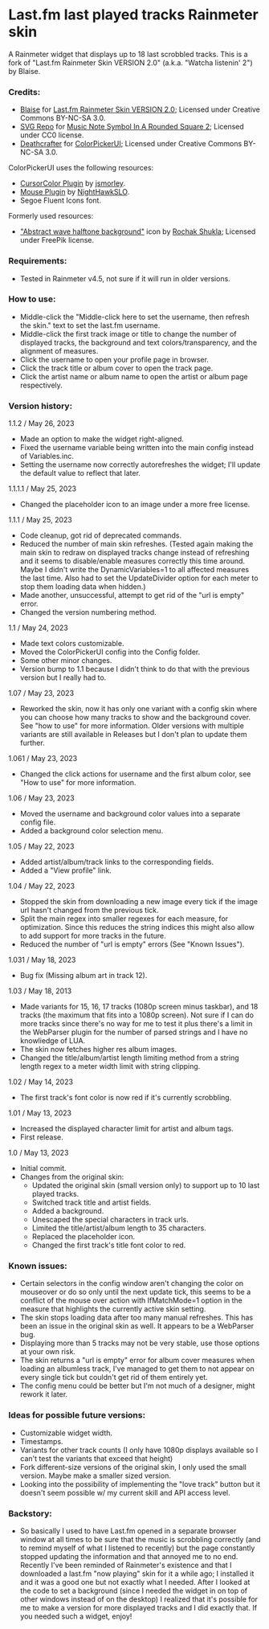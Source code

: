 # Last.fm last played tracks Rainmeter skin
A Rainmeter widget that displays up to 18 last scrobbled tracks. This is a fork of "Last.fm Rainmeter Skin VERSION 2.0" (a.k.a. "Watcha listenin' 2") by Blaise.

### Credits:
- [Blaise](https://www.deviantart.com/squadrmskin) for [Last.fm Rainmeter Skin VERSION 2.0](https://www.deviantart.com/squadrmskin/art/Last-fm-Rainmeter-Skin-VERSION-2-0-590438568); Licensed under Creative Commons BY-NC-SA 3.0.
- [SVG Repo](https://www.svgrepo.com) for [Music Note Symbol In A Rounded Square 2](https://www.svgrepo.com/svg/151215/music-note-symbol-in-a-rounded-square); Licensed under CC0 license.
- [Deathcrafter](https://github.com/deathcrafter) for [ColorPickerUI](https://github.com/deathcrafter/ColorPickerUI); Licensed under Creative Commons BY-NC-SA 3.0.

ColorPickerUI uses the following resources:
- [CursorColor Plugin](https://forum.rainmeter.net/viewtopic.php?t=23375) by [jsmorley](https://www.rainmeter.net/).
- [Mouse Plugin](https://github.com/NighthawkSLO/Mouse.dll) by [NightHawkSLO](https://github.com/NighthawkSLO).
- Segoe Fluent Icons font.

Formerly used resources:
- ["Abstract wave halftone background"](https://www.freepik.com/free-vector/abstract-wave-halftone-background_23214995.htm) icon by [Rochak Shukla](https://www.freepik.com/author/rochakshukla); Licensed under FreePik license.

### Requirements:
- Tested in Rainmeter v4.5, not sure if it will run in older versions.

### How to use:
- Middle-click the "Middle-click here to set the username, then refresh the skin." text to set the last.fm username.
- Middle-click the first track image or title to change the number of displayed tracks, the background and text colors/transparency, and the alignment of measures.
- Click the username to open your profile page in browser.
- Click the track title or album cover to open the track page.
- Click the artist name or album name to open the artist or album page respectively.

### Version history:

1.1.2 / May 26, 2023
- Made an option to make the widget right-aligned.
- Fixed the username variable being written into the main config instead of Variables.inc.
- Setting the username now correctly autorefreshes the widget; I'll update the default value to reflect that later.

1.1.1.1 / May 25, 2023
- Changed the placeholder icon to an image under a more free license.

1.1.1 / May 25, 2023
- Code cleanup, got rid of deprecated commands.
- Reduced the number of main skin refreshes. (Tested again making the main skin to redraw on displayed tracks change instead of refreshing and it seems to disable/enable measures correctly this time around. Maybe I didn't write the DynamicVariables=1 to all affected measures the last time. Also had to set the UpdateDivider option for each meter to stop them loading data when hidden.)
- Made another, unsuccessful, attempt to get rid of the "url is empty" error.
- Changed the version numbering method.

1.1 / May 24, 2023
- Made text colors customizable.
- Moved the ColorPickerUI config into the Config folder.
- Some other minor changes.
- Version bump to 1.1 because I didn't think to do that with the previous version but I really had to.

1.07 / May 23, 2023
- Reworked the skin, now it has only one variant with a config skin where you can choose how many tracks to show and the background cover. See "how to use" for more information. Older versions with multiple variants are still available in Releases but I don't plan to update them further.

1.061 / May 23, 2023
- Changed the click actions for username and the first album color, see "How to use" for more information.

1.06 / May 23, 2023
- Moved the username and background color values into a separate config file.
- Added a background color selection menu.

1.05 / May 22, 2023
- Added artist/album/track links to the corresponding fields.
- Added a "View profile" link.

1.04 / May 22, 2023
- Stopped the skin from downloading a new image every tick if the image url hasn't changed from the previous tick.
- Split the main regex into smaller regexes for each measure, for optimization. Since this reduces the string indices this might also allow to add support for more tracks in the future.
- Reduced the number of "url is empty" errors (See "Known Issues").

1.031 / May 18, 2023
- Bug fix (Missing album art in track 12).

1.03 / May 18, 2013
- Made variants for 15, 16, 17 tracks (1080p screen minus taskbar), and 18 tracks (the maximum that fits into a 1080p screen). Not sure if I can do more tracks since there's no way for me to test it plus there's a limit in the WebParser plugin for the number of parsed strings and I have no knowliedge of LUA.
- The skin now fetches higher res album images.
- Changed the title/album/artist length limiting method from a string length regex to a meter width limit with string clipping.

1.02 / May 14, 2023
- The first track's font color is now red if it's currently scrobbling.

1.01 / May 13, 2023
- Increased the displayed character limit for artist and album tags.
- First release.

1.0 / May 13, 2023
- Initial commit.
- Changes from the original skin:
  - Updated the original skin (small version only) to support up to 10 last played tracks.
  - Switched track title and artist fields.
  - Added a background.
  - Unescaped the special characters in track urls.
  - Limited the title/artist/album length to 35 characters.
  - Replaced the placeholder icon.
  - Changed the first track's title font color to red.

### Known issues:
- Certain selectors in the config window aren't changing the color on mouseover or do so only until the next update tick, this seems to be a conflict of the mouse over action with IfMatchMode=1 option in the measure that highlights the currently active skin setting.
- The skin stops loading data after too many manual refreshes. This has been an issue in the original skin as well. It appears to be a WebParser bug.
- Displaying more than 5 tracks may not be very stable, use those options at your own risk.
- The skin returns a "url is empty" error for album cover measures when loading an albumless track, I've managed to get them to not appear on every single tick but couldn't get rid of them entirely yet.
- The config menu could be better but I'm not much of a designer, might rework it later.

### Ideas for possible future versions:
- Customizable widget width.
- Timestamps.
- Variants for other track counts (I only have 1080p displays available so I can't test the variants that exceed that height)
- Fork different-size versions of the original skin, I only used the small version. Maybe make a smaller sized version.
- Looking into the possibility of implementing the "love track" button but it doesn't seem possible w/ my current skill and API access level.

### Backstory:
- So basically I used to have Last.fm opened in a separate browser window at all times to be sure that the music is scrobbling correctly (and to remind myself of what I listened to recently) but the page constantly stopped updating the information and that annoyed me to no end. Recently I've been reminded of Rainmeter's existence and that I downloaded a last.fm "now playing" skin for it a while ago; I installed it and it was a good one but not exactly what I needed. After I looked at the code to set a background (since I needed the widget in on top of other windows instead of on the desktop) I realized that it's possible for me to make a version for more displayed tracks and I did exactly that. If you needed such a widget, enjoy!
